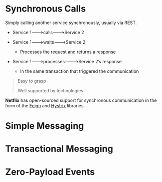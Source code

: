 # Synchronous Calls
Simply calling another service synchronously, usually via REST.

- Service 1--->calls--->Service 2

- Service 1--->waits--->Service 2
  - Processes the request and returns a response

- Service 1--->processes---->Service 2’s response
  - In the same transaction that triggered the communication

> Easy to grasp
> 
> Well supported by technologies

**Netflix** has open-sourced support for synchronous communication in the form of the [Feign](https://github.com/OpenFeign/feign) and [Hystrix](https://github.com/Netflix/Hystrix) libraries.

# Simple Messaging
# Transactional Messaging
# Zero-Payload Events


